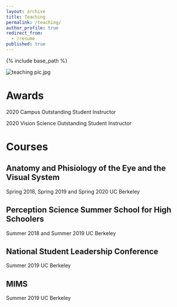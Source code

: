 ```yaml
---
layout: archive
title: Teaching
permalink: /teaching/
author_profile: true
redirect_from:
  - /resume
published: true
---
```


{% include base_path %}

![teaching pic.jpg]({{site.baseurl}}/images/teaching_pic.jpg)


# Awards
2020 Campus Outstanding Student Instructor

2020 Vision Science Outstanding Student Instructor

# Courses

## Anatomy and Phisiology of the Eye and the Visual System

Spring 2018, Spring 2019 and Spring 2020
UC Berkeley

## Perception Science Summer School for High Schoolers

Summer 2018 and Summer 2019
UC Berkeley

## National Student Leadership Conference

Summer 2019
UC Berkeley

## MIMS

Summer 2019
UC Berkeley
